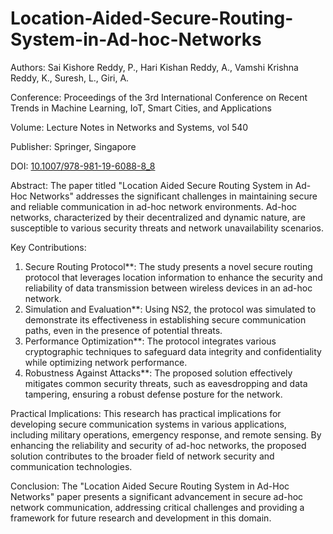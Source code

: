 # Location-Aided-Secure-Routing-System-in-Ad-hoc-Networks

Authors:
Sai Kishore Reddy, P., Hari Kishan Reddy, A., Vamshi Krishna Reddy, K., Suresh, L., Giri, A.

Conference:
Proceedings of the 3rd International Conference on Recent Trends in Machine Learning, IoT, Smart Cities, and Applications

Volume:
Lecture Notes in Networks and Systems, vol 540

Publisher:
Springer, Singapore

DOI:
[10.1007/978-981-19-6088-8_8](https://link.springer.com/chapter/10.1007/978-981-19-6088-8_8)

Abstract:
The paper titled "Location Aided Secure Routing System in Ad-Hoc Networks" addresses the significant challenges in maintaining secure and reliable communication in ad-hoc network environments. Ad-hoc networks, characterized by their decentralized and dynamic nature, are susceptible to various security threats and network unavailability scenarios.

Key Contributions:
1. Secure Routing Protocol**: The study presents a novel secure routing protocol that leverages location information to enhance the security and reliability of data transmission between wireless devices in an ad-hoc network.
2. Simulation and Evaluation**: Using NS2, the protocol was simulated to demonstrate its effectiveness in establishing secure communication paths, even in the presence of potential threats.
3. Performance Optimization**: The protocol integrates various cryptographic techniques to safeguard data integrity and confidentiality while optimizing network performance.
4. Robustness Against Attacks**: The proposed solution effectively mitigates common security threats, such as eavesdropping and data tampering, ensuring a robust defense posture for the network.

Practical Implications:
This research has practical implications for developing secure communication systems in various applications, including military operations, emergency response, and remote sensing. By enhancing the reliability and security of ad-hoc networks, the proposed solution contributes to the broader field of network security and communication technologies.

Conclusion:
The "Location Aided Secure Routing System in Ad-Hoc Networks" paper presents a significant advancement in secure ad-hoc network communication, addressing critical challenges and providing a framework for future research and development in this domain.

